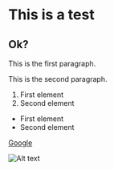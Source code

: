 # This is a test
## Ok?

This is the first paragraph.

This is the second paragraph.

1. First element
2. Second element

- First element
- Second element

[Google](https://www.google.com)

![Alt text](https://example.com/image.jpg)
